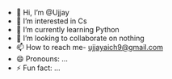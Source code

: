 - 👋 Hi, I’m @Ujjay
- 👀 I’m interested in Cs
- 🌱 I’m currently learning Python
- 💞️ I’m looking to collaborate on nothing
- 📫 How to reach me- ujjayaich9@gmail.com
- 😄 Pronouns: ...
- ⚡ Fun fact: ...

<!---
Ujjay8/Ujjay8 is a ✨ special ✨ repository because its `README.md` (this file) appears on your GitHub profile.
You can click the Preview link to take a look at your changes.
--->

